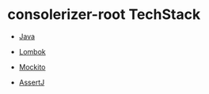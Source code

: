 # consolerizer-root TechStack

- [Java](https://www.oracle.com/nl/java/)

- [Lombok](https://projectlombok.org/)

- [Mockito](https://site.mockito.org/)

- [AssertJ](https://assertj.github.io/doc/)